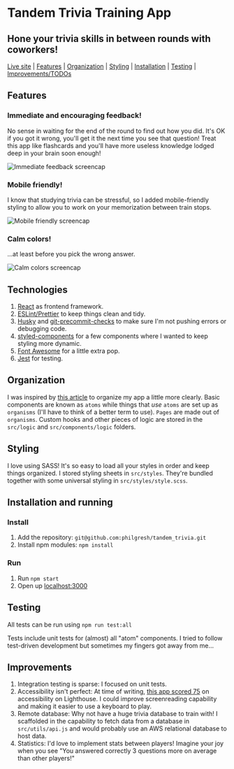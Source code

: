 # Tandem Trivia Training App

## Hone your trivia skills in between rounds with coworkers!

[Live site](https://philgresh.github.io/tandem_trivia/) | [Features](#features) | [Organization](#organization) | [Styling](#styling) | [Installation](#install) | [Testing](#testing) | [Improvements/TODOs](#improvements)

## Features

### Immediate and encouraging feedback!

No sense in waiting for the end of the round to find out how you did. It's OK if you got it wrong, you'll get it the next time you see that question!
Treat this app like flashcards and you'll have more useless knowledge lodged deep in your brain soon enough!

![Immediate feedback screencap](https://user-images.githubusercontent.com/46543327/97824770-b34d4580-1c71-11eb-8f1b-700912865b1a.png)

### Mobile friendly!

I know that studying trivia can be stressful, so I added mobile-friendly styling to allow you to work on your memorization between train stops.

![Mobile friendly screencap](https://user-images.githubusercontent.com/46543327/97824773-b47e7280-1c71-11eb-8d51-82788e923c7f.png)

### Calm colors!

...at least before you pick the wrong answer.

![Calm colors screencap](https://user-images.githubusercontent.com/46543327/97824772-b3e5dc00-1c71-11eb-89cc-9545945aef85.png)

## Technologies

1. [React](https://create-react-app.dev/) as frontend framework.
2. [ESLint/Prettier](https://github.com/philgresh/eslint-prettier-airbnb-react) to keep things clean and tidy.
3. [Husky](https://www.npmjs.com/package/husky) and [git-precommit-checks](https://www.npmjs.com/package/git-precommit-checks) to make sure I'm not pushing errors or debugging code.
4. [styled-components](https://www.npmjs.com/package/styled-components) for a few components where I wanted to keep styling more dynamic.
5. [Font Awesome](https://fontawesome.com/) for a little extra pop.
6. [Jest](https://jestjs.io/) for testing.

## Organization

I was inspired by [this article](https://medium.com/javascript-in-plain-english/how-i-structure-react-apps-a76304277786) to organize my app a little more clearly. Basic components are known as `atoms` while things that _use_ `atoms` are set up as `organisms` (I'll have to think of a better term to use). `Pages` are made out of `organisms`. Custom hooks and other pieces of logic are stored in the `src/logic` and `src/components/logic` folders.

## Styling

I love using SASS! It's so easy to load all your styles in order and keep things organized. I stored styling sheets in `src/styles`. They're bundled together with some universal styling in `src/styles/style.scss`.

## Installation and running

### Install

1. Add the repository: `git@github.com:philgresh/tandem_trivia.git`
2. Install npm modules: `npm install`

### Run

1. Run `npm start`
2. Open up [localhost:3000](localhost:3000)

## Testing

All tests can be run using `npm run test:all`

Tests include unit tests for (almost) all "atom" components. I tried to follow test-driven development but sometimes my fingers got away from me...

## Improvements

1. Integration testing is sparse: I focused on unit tests.
2. Accessibility isn't perfect: At time of writing, [this app scored 75](philgresh.github.io_2020-11-01_19-11-40.report.html) on accessibility on Lighthouse. I could improve screenreading capability and making it easier to use a keyboard to play.
3. Remote database: Why not have a huge trivia database to train with! I scaffolded in the capability to fetch data from a database in `src/utils/api.js` and would probably use an AWS relational database to host data.
4. Statistics: I'd love to implement stats between players! Imagine your joy when you see "You answered correctly 3 questions more on average than other players!"
